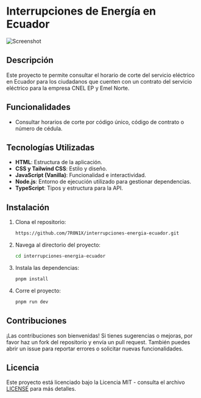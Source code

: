 # Interrupciones de Energía en Ecuador
![Screenshot](https://github.com/user-attachments/assets/5b1b103c-4246-4397-81e8-cc2735e943a4)

## Descripción

Este proyecto te permite consultar el horario de corte del servicio eléctrico en Ecuador para los ciudadanos que cuenten con un contrato del servicio eléctrico para la empresa CNEL EP y Emel Norte.

## Funcionalidades

- Consultar horarios de corte por código único, código de contrato o número de cédula.

## Tecnologías Utilizadas

- **HTML**: Estructura de la aplicación.
- **CSS y Tailwind CSS**: Estilo y diseño.
- **JavaScript (Vanilla)**: Funcionalidad e interactividad.
- **Node.js**: Entorno de ejecución utilizado para gestionar dependencias.
- **TypeScript**: Tipos y estructura para la API.

## Instalación

1. Clona el repositorio:
   ```sh
   https://github.com/7R0N1X/interrupciones-energia-ecuador.git
   ```
2. Navega al directorio del proyecto:
   ```sh
   cd interrupciones-energia-ecuador
   ```
3. Instala las dependencias:
   ```sh
   pnpm install
   ```
4. Corre el proyecto:
   ```sh
   pnpm run dev
   ```

## Contribuciones
¡Las contribuciones son bienvenidas! Si tienes sugerencias o mejoras, por favor haz un fork del repositorio y envía un pull request. También puedes abrir un issue para reportar errores o solicitar nuevas funcionalidades.

## Licencia
Este proyecto está licenciado bajo la Licencia MIT - consulta el archivo [LICENSE](https://github.com/7R0N1X/interrupciones-energia-ecuador/blob/main/LICENSE) para más detalles.
